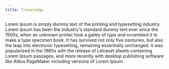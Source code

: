 ```yaml
---
title: Travelodge
---
```


<p> Lorem Ipsum is simply dummy text of the printing and typesetting industry. Lorem Ipsum has been the industry's standard dummy text ever since the 1500s, when an unknown printer took a galley of type and scrambled it to make a type specimen book. It has survived not only five centuries, but also the leap into electronic typesetting, remaining essentially unchanged.
        it was popularised in the 1960s with the release of Letraset sheets containing Lorem Ipsum passages, and more recently with desktop publishing software like Aldus PageMaker including versions of Lorem Ipsum.</p>